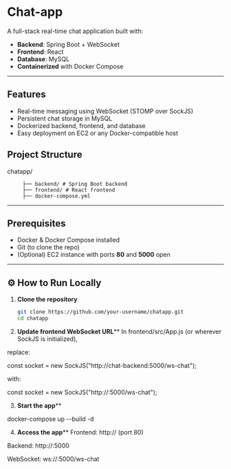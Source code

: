 
# Chat-app



A full-stack real-time chat application built with:

-  **Backend**: Spring Boot + WebSocket  
-  **Frontend**: React  
-  **Database**: MySQL  
-  **Containerized** with Docker Compose  

---

##  Features

- Real-time messaging using WebSocket (STOMP over SockJS)
- Persistent chat storage in MySQL
- Dockerized backend, frontend, and database
- Easy deployment on EC2 or any Docker-compatible host

##  Project Structure

chatapp/ 

         ├── backend/ # Spring Boot backend 
         ├── frontend/ # React frontend 
         ├── docker-compose.yml

---

##  Prerequisites

- Docker & Docker Compose installed
- Git (to clone the repo)
- (Optional) EC2 instance with ports **80** and **5000** open

---

## ⚙️ How to Run Locally

1. **Clone the repository**
   ```bash
   git clone https://github.com/your-username/chatapp.git
   cd chatapp
2. **Update frontend WebSocket URL****
In frontend/src/App.js (or wherever SockJS is initialized), 

replace:

const socket = new SockJS("http://chat-backend:5000/ws-chat");

with:

const socket = new SockJS("http://<your-ec2-ip>:5000/ws-chat");

3. **Start the app****
 
docker-compose up --build -d

4. **Access the app****
Frontend: http://<your-ec2-ip> (port 80)

Backend: http://<your-ec2-ip>:5000

WebSocket: ws://<your-ec2-ip>:5000/ws-chat





